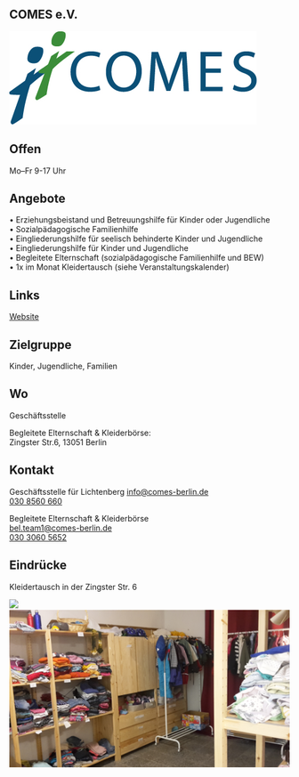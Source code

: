 ## COMES e.V.
<div class="mediacontainer">
  <img id="topmedia" src="/Beratung/Beratung_Eltern/images/Comeslogo.jpg" />
</div>

## Offen
Mo–Fr 9-17 Uhr

## Angebote
•	Erziehungsbeistand und Betreuungshilfe für Kinder oder Jugendliche<br>
•	Sozialpädagogische Familienhilfe<br>
•	Eingliederungshilfe für seelisch behinderte Kinder und Jugendliche<br>
•	Eingliederungshilfe für Kinder und Jugendliche<br>
•	Begleitete Elternschaft (sozialpädagogische Familienhilfe und BEW)<br> 
•	1x im Monat Kleidertausch (siehe Veranstaltungskalender)

## Links
<a class="external_link" href="https://www.comes-berlin.de">Website</a>

## Zielgruppe
Kinder, Jugendliche, Familien

## Wo
Geschäftsstelle
<div id="gmap"></div>
<script>window.onload = showMap('Konrad-Wolf-Straße 13, 13055 Berlin', 0, 'gmap_mini')</script>

Begleitete Elternschaft & Kleiderbörse:<br>
Zingster Str.6, 13051 Berlin

## Kontakt
Geschäftsstelle für Lichtenberg
[info@comes-berlin.de](mailto:info@comes-berlin.de)<br>
<a href="tel:+49308560660">030 8560 660</a><br>

Begleitete Elternschaft & Kleiderbörse<br>
[bel.team1@comes-berlin.de](mailto:bel.team1@comes-berlin.de)<br>
<a href="tel:+493030605652">030 3060 5652</a><br>

## Eindrücke
Kleidertausch in der Zingster Str. 6

<div class="mediacontainer">
  <img src="/Beratung/Beratung_Eltern/images/Kleidertausch COMES März.jpg" />
  <img src="/Beratung/Beratung_Eltern/images/ComesKleider.jpg" />
</div>
